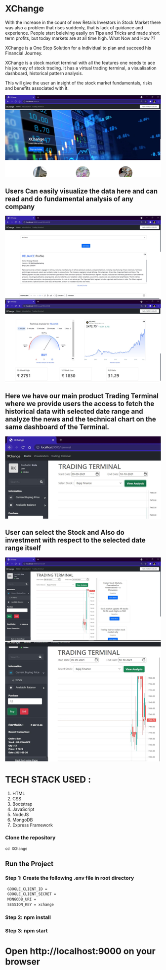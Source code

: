 

# XChange
With the increase in the count of new Retails Investors in Stock Market there was also a problem that rises suddenly, that is lack of guidance and experience. 
People start beleiving easily on Tips and Tricks and made short term profits, but today markets are at all time high. 
What Now and How ??

XChange is a One Stop Solution for a Individual to plan and succeed his Financial Journey.

XChange is a stock market terminal with all the features one needs to ace his journey of stock trading. It has a virtual trading terminal, a visualisation dashboard, historical pattern analysis.

This will give the user an insight of the stock market fundamentals, risks and benefits associated with it.

![Home Page](images/land.JPG "Home Page")


## **Users Can easily visualize the data here and can read and do fundamental analysis of any company**


![Home Page](images/vis1.JPG "V1")
![Home Page](images/vis2.JPG "V1")


## Here we have our main product **Trading Terminal** where we provide users the access to fetch the historical data with selected date range and analyze the news and the technical chart on the same dashboard of the Terminal.


![Home Page](images/t1.JPG "V1")

## **User can select the Stock and Also do investment with respect to the selected date range itself**


![Home Page](images/t2.JPG "V1")
![Home Page](images/t3.JPG "V1")



# TECH STACK USED :
1. HTML
2. CSS
3. Bootstrap
4. JavaScript
5. NodeJS
6. MongoDB
7. Express Framework


### Clone the repository
```
cd XChange
```
## Run the Project
### Step 1: Create the following .env file in root directory 
```sh
 GOOGLE_CLIENT_ID = 
 GOOGLE_CLIENT_SECRET = 
 MONGODB_URI = 
 SESSION_KEY = xchange
``` 
### Step 2: npm install
### Step 3: npm start
# Open http://localhost:9000 on your browser
```sh
